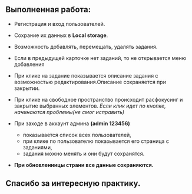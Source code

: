 ## Выполненная работа:
- Регистрация и вход пользователей.
- Сохрание их данных в **Local storage**.
- Возможность добавлять, перемещать, удалять задания.
- Если в предыдущей карточке нет заданий, то не открывается меню добавления
- При клике на задание показывается описание задания с возможностью редактирования.Описание сохраняется при закрытии. 
- При клике на свободное пространство происходит расфокусинг и закрытие выбранных элементов. *Если клик идет по кнопке, начинаются проблемы(не смог исправить)*
- При заходе в аккаунт админа **(admin 123456)** 
  - показывается список всех пользователей,
  - при клике по пользователю показывается его страница с заданиями,
  - задания можно менять и они будут сохранятся.

-  **При обновлениицы страни все данные сохраняются.**


## Спасибо за интересную практику.
